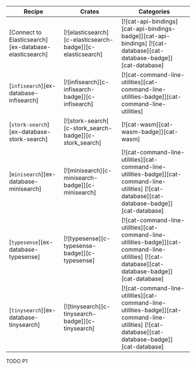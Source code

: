 | Recipe | Crates | Categories |
|--------|--------|------------|
| [Connect to Elasticsearch][ex-database-elasticsearch] | [![elasticsearch][c-elasticsearch-badge]][c-elasticsearch] | [![cat-api-bindings][cat-api-bindings-badge]][cat-api-bindings] [![cat-database][cat-database-badge]][cat-database] |
| [`infisearch`][ex-database-infisearch] | [![infisearch][c-infisearch-badge]][c-infisearch] | [![cat-command-line-utilities][cat-command-line-utilities-badge]][cat-command-line-utilities] |
| [`stork-search`][ex-database-stork-search] | [![stork-search][c-stork_search-badge]][c-stork_search] | [![cat-wasm][cat-wasm-badge]][cat-wasm] |
| [`minisearch`][ex-database-minisearch] | [![minisearch][c-minisearch-badge]][c-minisearch] | [![cat-command-line-utilities][cat-command-line-utilities-badge]][cat-command-line-utilities] [![cat-database][cat-database-badge]][cat-database] |
| [`typesense`][ex-database-typesense] | [![typesense][c-typesense-badge]][c-typesense] | [![cat-command-line-utilities][cat-command-line-utilities-badge]][cat-command-line-utilities] [![cat-database][cat-database-badge]][cat-database] |
| [`tinysearch`][ex-database-tinysearch] | [![tinysearch][c-tinysearch-badge]][c-tinysearch] | [![cat-command-line-utilities][cat-command-line-utilities-badge]][cat-command-line-utilities] [![cat-database][cat-database-badge]][cat-database] |

<div class="hidden">
TODO P1
</div>
